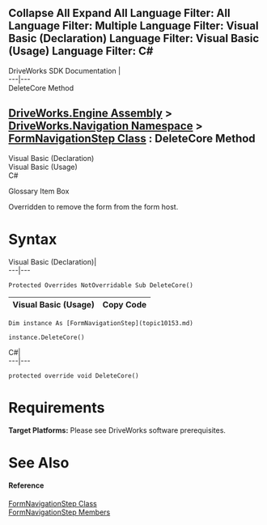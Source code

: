 Collapse All Expand All Language Filter: All  Language Filter: Multiple  Language Filter: Visual Basic (Declaration) Language Filter: Visual Basic (Usage) Language Filter: C#  
---  
DriveWorks SDK Documentation  |   
---|---  
DeleteCore Method   
  
[DriveWorks.Engine Assembly](topic2156.md) > [DriveWorks.Navigation Namespace](topic10114.md) > [FormNavigationStep Class](topic10153.md) : DeleteCore Method  
---  
  
Visual Basic (Declaration)    
Visual Basic (Usage)    
C# 

Glossary Item Box

Overridden to remove the form from the form host. 

# Syntax

Visual Basic (Declaration)|   
---|---  
      
    
    Protected Overrides NotOverridable Sub DeleteCore()   
  
Visual Basic (Usage)| Copy Code  
---|---  
      
    
    Dim instance As [FormNavigationStep](topic10153.md)
     
    instance.DeleteCore()  
  
C#|   
---|---  
      
    
    protected override void DeleteCore()  
  
# Requirements

**Target Platforms:** Please see DriveWorks software prerequisites.

# See Also

#### Reference

[FormNavigationStep Class](topic10153.md)   
[FormNavigationStep Members](topic10154.md)


